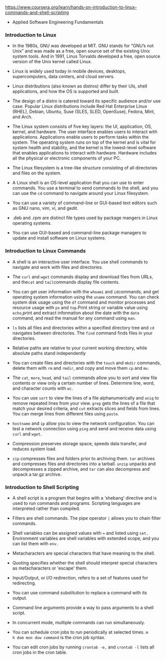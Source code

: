 https://www.coursera.org/learn/hands-on-introduction-to-linux-commands-and-shell-scripting

- Applied Software Engineering Fundamentals

### Introduction to Linux

- In the 1980s, GNU was developed at MIT. GNU stands for “GNU’s not Unix” and was made as a free, open source set of the existing Unix system tools. And in 1991, Linus Torvalds developed a free, open source version of the Unix kernel called Linux.
    
- Linux is widely used today in mobile devices, desktops, supercomputers, data centers, and cloud servers.
    
- Linux distributions (also known as distros) differ by their UIs, shell applications, and how the OS is supported and built.
    
- The design of a distro is catered toward its specific audience and/or use case. Popular Linux distributions include Red Hat Enterprise Linux (RHEL), Debian, Ubuntu, Suse (SLES, SLED, OpenSuse), Fedora, Mint, and Arch.
    
- The Linux system consists of five key layers: the UI, application, OS, kernel, and hardware. The user interface enables users to interact with applications. Applications enable users to perform tasks within the system. The operating system runs on top of the kernel and is vital for system health and stability, and the kernel is the lowest-level software that enables applications to interact with hardware. Hardware includes all the physical or electronic components of your PC.
    
- The Linux filesystem is a tree-like structure consisting of all directories and files on the system.
    
- A Linux shell is an OS-level application that you can use to enter commands. You use a terminal to send commands to the shell, and you can use the `cd` command to navigate around your Linux filesystem.
    
- You can use a variety of command-line or GUI-based text editors such as GNU nano, vim, vi, and gedit.
    
- .deb and .rpm are distinct file types used by package mangers in Linux operating systems.
    
- You can use GUI-based and command-line package managers to update and install software on Linux systems.

### Introduction to Linux Commands

- A shell is an interactive user interface. You use shell commands to navigate and work with files and directories.
    
- The `curl` and `wget` commands display and download files from URLs, and the`cat` and `tail`commands display file contents.
    
- You can get user information with the `whoami` and `id`commands, and get operating system information using the `uname` command. You can check system disk usage using the `df` command and monitor processes and resource usage with `ps` and `top`.Print string or variable value using `echo`,print and extract information about the date with the `date` command, and read the manual for any command using `man`.
    
- `ls` lists all files and directories within a specified directory tree and `cd` navigates between directories. The `find` command finds files in your directories.
    
- Relative paths are relative to your current working directory, while absolute paths stand independently
    
- You can create files and directories with the `touch` and `mkdir` commands, delete them with `rm` and `rmdir`, and copy and move them `cp` and `mv`.
    
- The `cat`, `more`, `head`, and `tail` commands allow you to sort and view file contents or view only a certain number of lines. Determine line, word, and character counts with `wc`.
    
- You can use `sort` to view the lines of a file alphanumerically and `uniq` to remove repeated lines from your view. `grep` gets the lines of a file that match your desired criteria, and `cut` extracts slices and fields from lines. You can merge lines from different files using `paste`.
    
- `hostname` and `ip` allow you to view the network configuration. You can test a network connection using `ping` and send and receive data using `curl` and `wget`.
    
- Compression preserves storage space, speeds data transfer, and reduces system load.
    
- `zip` compresses files and folders prior to archiving them. `tar` archives and compresses files and directories into a tarball. `unzip` unpacks and decompresses a zipped archive, and `tar` can also decompress and unpack a tar.gz archive.

### Introduction to Shell Scripting

- A shell script is a program that begins with a ‘shebang’ directive and is used to run commands and programs. Scripting languages are interpreted rather than compiled.
    
- Filters are shell commands. The pipe operator `|` allows you to chain filter commands. 
    
- Shell variables can be assigned values with `=` and listed using `set.` Environment variables are shell variables with extended scope, and you can list them with `env.`
    
- Metacharacters are special characters that have meaning to the shell.
    
- Quoting specifies whether the shell should interpret special characters as metacharacters or 'escape' them.
    
- Input/Output, or I/O redirection, refers to a set of features used for redirecting.
    
- You can use command substitution to replace a command with its output.
    
- Command line arguments provide a way to pass arguments to a shell script.
    
- In concurrent mode, multiple commands can run simultaneously.
    
- You can schedule cron jobs to run periodically at selected times. `m h dom mon dow command` is the cron job syntax.
    
- You can edit cron jobs by running `crontab -e,` and `crontab -l` lists all cron jobs in the cron table.